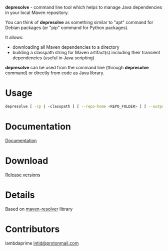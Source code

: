 **depresolve** - command line tool which helps to manage Java dependencies in your local Maven repository.

You can think of **depresolve** as something similar to "apt" command for Debian packages (or "pip" command for Python packages).

It allows:

- downloading all Maven dependencies to a directory
- building a classpath string for Maven artifact(s) including their transient dependencies (useful in Java scripting)

**depresolve** can be used from the command line (through **depresolve** command) or directly from code as Java library.

# Usage

```bash
depresolve [ -cp | -classpath ] [ --repo-home <REPO_FOLDER> ] [ --output|--output-links <OUTPUT_FOLDER> ] [--scope <test|compile> ] <ARTIFACT_NAME> [ ... [--scope <test|compile> ] <ARTIFACT_NAME> ]
```

# Documentation

[Documentation](http://portal2.atwebpages.com/depresolve/)

# Download

[Release versions](https://github.com/lambdaprime/depresolve/releases)

# Details

Based on [maven-resolver](https://github.com/apache/maven-resolver) library

# Contributors

lambdaprime <intid@protonmail.com>
